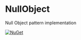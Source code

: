 # NullObject
Null Object pattern implementation

[![NuGet](https://img.shields.io/badge/nuget-1.0.1-blue)](https://www.nuget.org/packages/NullObjectForNullables)

